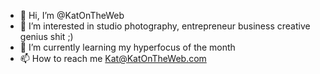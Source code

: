 - 👋 Hi, I’m @KatOnTheWeb
- 👀 I’m interested in studio photography, entrepreneur business creative genius shit ;) 
- 🌱 I’m currently learning my hyperfocus of the month
- 📫 How to reach me Kat@KatOnTheWeb.com

